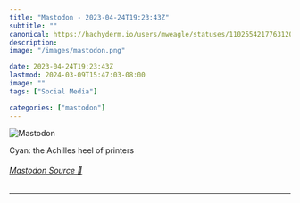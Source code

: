 ```yaml
---
title: "Mastodon - 2023-04-24T19:23:43Z"
subtitle: ""
canonical: https://hachyderm.io/users/mweagle/statuses/110255421776312008
description:
image: "/images/mastodon.png"

date: 2023-04-24T19:23:43Z
lastmod: 2024-03-09T15:47:03-08:00
image: ""
tags: ["Social Media"]

categories: ["mastodon"]
---
```

![Mastodon](/images/mastodon.png)

<p>Cyan: the Achilles heel of printers</p>


###### [Mastodon Source 🐘](https://hachyderm.io/@mweagle/110255421776312008)

___
